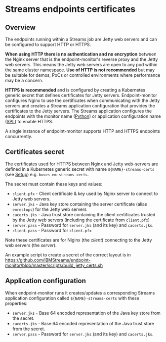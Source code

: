 # Streams endpoints certificates

## Overview

The endpoints running within a Streams job are Jetty web servers and can be configured to support HTTP or HTTPS.

**When using HTTP there is no authentication and no encryption** between the Nginx server that is the endpoint-monitor's reverse proxy and the Jetty web servers. This means the Jetty web servers are open to any pod within the same cluster namespace. **Use of HTTP is not recommended** but may be suitable for demos, PoCs or controlled environments where performance may be a concern.

**HTTPS is recommended** and is configured by creating a Kubernetes generic secret that defines certificates for Jetty servers. Endpoint-monitor configures Nginx to use the certificates when communicating with the Jetty servers and creates a Streams application configuration that provides the certificates to the Jetty servers. The Streams application configures the endpoints with the monitor name ([Python](https://github.com/IBMStreams/endpoint-monitor/blob/master/README.md#python-topology-applications)) or application configuration name ([SPL](https://github.com/IBMStreams/endpoint-monitor/blob/master/README.md#spl-applications)) to enable HTTPS.

A single instance of endpoint-monitor supports HTTP and HTTPS endpoints concurrently.

## Certificates secret

The certificates used for HTTPS between Nginx and Jetty web-servers are defined in a Kubernetes generic secret with name  `${NAME}-streams-certs` (see [Setup](https://github.com/IBMStreams/endpoint-monitor#setup)) e.g. `buses-em-streams-certs`.

The secret must contain these keys and values:

* `client.pfx` - Client certificate & key used by Nginx server to connect to Jetty web servers.
* `server.jks` - Java key store containing the server certificate (alias `emrestops`) for the Jetty web servers
* `cacerts.jks` - Java trust store containing the client certificates trusted by the Jetty web servers (including the certificate from `client.pfx`) 
* `server.pass` - Password for `server.jks` (and its key) and `cacerts.jks`.
* `client.pass` - Password for `client.pfx`

Note these certificates are for Niginx (the *client*) connecting to the Jetty web servers (the *server*).

An example script to create a secret of the correct layout is in https://github.com/IBMStreams/endpoint-monitor/blob/master/scripts/build_jetty_certs.sh

## Application configuration

When endpoint-monitor runs it creates/updates a corresponding Streams application configuration called `${NAME}-streams-certs` with these properties:

* `server.jks` - Base 64 encoded representation of the Java key store from the secret.
* `cacerts.jks` - Base 64 encoded representation of the Java trust store from the secret.
* `server.pass` - Password for `server.jks` (and its key) and `cacerts.jks`.
